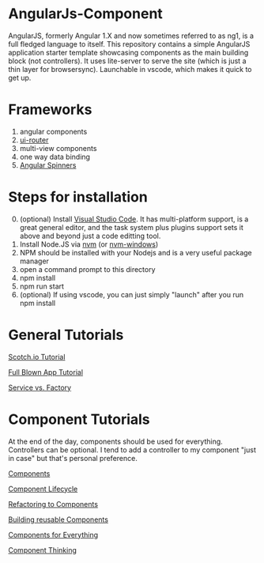 # AngularJs-Component
AngularJS, formerly Angular 1.X and now sometimes referred to as ng1, is a full fledged language to itself. This repository contains a simple AngularJS application starter template showcasing components as the main building block (not controllers). It uses lite-server to serve the site (which is just a thin layer for browsersync). Launchable in vscode, which makes it quick to get up.

# Frameworks

1. angular components
2. [ui-router](https://ui-router.github.io/ng1/tutorial/helloworld)
3. multi-view components
4. one way data binding
5. [Angular Spinners](https://github.com/chevtek/angular-spinners/tree/gh-pages)

# Steps for installation
0. (optional) Install [Visual Studio Code](https://code.visualstudio.com). It has multi-platform support, is a great general editor, and the task system plus plugins support sets it above and beyond just a code editting tool.
1. Install Node.JS via [nvm](https://github.com/creationix/nvm) (or [nvm-windows](https://github.com/coreybutler/nvm-windows))
2. NPM should be installed with your Nodejs and is a very useful package manager
3. open a command prompt to this directory 
4. npm install
5. npm run start
6. (optional) If using vscode, you can just simply "launch" after you run npm install

# General Tutorials

[Scotch.io Tutorial](https://scotch.io/courses/getting-started-with-angularjs-1x)

[Full Blown App Tutorial](https://github.com/toddmotto/angular-1-5-components-app)

[Service vs. Factory](https://blog.thoughtram.io/angular/2015/07/07/service-vs-factory-once-and-for-all.html)

# Component Tutorials

At the end of the day, components should be used for everything. Controllers can be optional. I tend to add a controller to my component "just in case" but that's personal preference.

[Components](https://toddmotto.com/exploring-the-angular-1-5-component-method/)

[Component Lifecycle](https://toddmotto.com/angular-1-5-lifecycle-hooks)

[Refactoring to Components](https://teropa.info/blog/2015/10/18/refactoring-angular-apps-to-components.html)

[Building reusable Components](https://www.sitepoint.com/building-angular-1-5-components/)

[Components for Everything](https://medium.com/the-startup-lab-blog/creating-highly-reusable-angularjs-components-9249f21c1938)

[Component Thinking](http://busypeoples.github.io/post/thinking-in-components-angular-js/)
